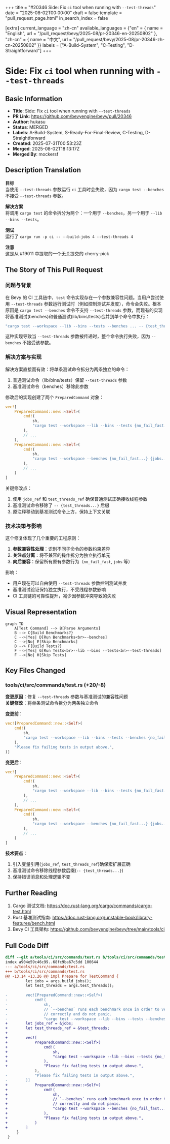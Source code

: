 +++
title = "#20346 Side: Fix `ci` tool when running with `--test-threads`"
date = "2025-08-02T00:00:00"
draft = false
template = "pull_request_page.html"
in_search_index = false

[extra]
current_language = "zh-cn"
available_languages = {"en" = { name = "English", url = "/pull_request/bevy/2025-08/pr-20346-en-20250802" }, "zh-cn" = { name = "中文", url = "/pull_request/bevy/2025-08/pr-20346-zh-cn-20250802" }}
labels = ["A-Build-System", "C-Testing", "D-Straightforward"]
+++

# Side: Fix `ci` tool when running with `--test-threads`

## Basic Information
- **Title**: Side: Fix `ci` tool when running with `--test-threads`
- **PR Link**: https://github.com/bevyengine/bevy/pull/20346
- **Author**: hukasu
- **Status**: MERGED
- **Labels**: A-Build-System, S-Ready-For-Final-Review, C-Testing, D-Straightforward
- **Created**: 2025-07-31T00:53:23Z
- **Merged**: 2025-08-02T18:13:17Z
- **Merged By**: mockersf

## Description Translation
**目标**  
当使用 `--test-threads` 参数运行 `ci` 工具时会失败，因为 `cargo test --benches` 不接受 `--test-threads` 参数。

**解决方案**  
将调用 `cargo test` 的命令拆分为两个：一个用于 `--benches`，另一个用于 `--lib --bins --tests`。

**测试**  
运行了 `cargo run -p ci -- --build-jobs 4 --test-threads 4`

**注意**  
这是从 #19011 中提取的一个无关提交的 cherry-pick

## The Story of This Pull Request

### 问题与背景
在 Bevy 的 CI 工具链中，`test` 命令实现存在一个参数兼容性问题。当用户尝试使用 `--test-threads` 参数运行测试时（例如控制测试并发度），命令会失败。根本原因是 `cargo test --benches` 命令不支持 `--test-threads` 参数，而现有的实现将基准测试(benches)和普通测试(lib/bins/tests)合并到单个命令中执行：

```rust
"cargo test --workspace --lib --bins --tests --benches ... -- {test_threads...}"
```
这种实现导致当 `--test-threads` 参数被传递时，整个命令执行失败，因为 `--benches` 不接受该参数。

### 解决方案与实现
解决方案直接而有效：将单条测试命令拆分为两条独立的命令：
1. 普通测试命令（lib/bins/tests）保留 `--test-threads` 参数
2. 基准测试命令（benches）移除此参数

修改后的实现创建了两个 `PreparedCommand` 对象：
```rust
vec![
    PreparedCommand::new::<Self>(
        cmd!(
            sh,
            "cargo test --workspace --lib --bins --tests {no_fail_fast...} {jobs_ref...} -- {test_threads_ref...}"
        ),
        // ...
    ),
    PreparedCommand::new::<Self>(
        cmd!(
            sh,
            "cargo test --workspace --benches {no_fail_fast...} {jobs...}"
        ),
        // ...
    )
]
```
关键修改点：
1. 使用 `jobs_ref` 和 `test_threads_ref` 确保普通测试正确接收线程参数
2. 基准测试命令移除了 `-- {test_threads...}` 后缀
3. 原注释移动到基准测试命令上方，保持上下文关联

### 技术决策与影响
这个修复体现了几个重要的工程原则：
1. **参数兼容性处理**：识别不同子命令的参数约束差异
2. **关注点分离**：将不兼容的操作拆分为独立执行单元
3. **向后兼容**：保留所有原有参数行为（`no_fail_fast`, `jobs` 等）

影响：
- 用户现在可以自由使用 `--test-threads` 参数控制测试并发
- 基准测试验证保持独立执行，不受线程参数影响
- CI 工具链的可靠性提升，减少因参数冲突导致的失败

## Visual Representation

```mermaid
graph TD
    A[Test Command] --> B[Parse Arguments]
    B --> C{Build Benchmarks?}
    C -->|Yes| D[Run Benchmarks<br>--benches]
    C -->|No| E[Skip Benchmarks]
    B --> F{Build Tests?}
    F -->|Yes| G[Run Tests<br>--lib --bins --tests<br>--test-threads]
    F -->|No| H[Skip Tests]
```

## Key Files Changed

### tools/ci/src/commands/test.rs (+20/-8)
**变更原因**：修复 `--test-threads` 参数与基准测试的兼容性问题  
**关键修改**：将单条测试命令拆分为两条独立命令

**变更前**：
```rust
vec![PreparedCommand::new::<Self>(
    cmd!(
        sh,
        "cargo test --workspace --lib --bins --tests --benches {no_fail_fast...} {jobs...} -- {test_threads...}"
    ),
    "Please fix failing tests in output above.",
)]
```

**变更后**：
```rust
vec![
    PreparedCommand::new::<Self>(
        cmd!(
            sh,
            "cargo test --workspace --lib --bins --tests {no_fail_fast...} {jobs_ref...} -- {test_threads_ref...}"
        ),
        // ...
    ),
    PreparedCommand::new::<Self>(
        cmd!(
            sh,
            "cargo test --workspace --benches {no_fail_fast...} {jobs...}"
        ),
        // ...
    )
]
```

**技术要点**：
1. 引入变量引用(`jobs_ref`, `test_threads_ref`)确保宏扩展正确
2. 基准测试命令移除线程参数后缀(`-- {test_threads...}`)
3. 保持错误消息和处理逻辑不变

## Further Reading
1. Cargo 测试文档: https://doc.rust-lang.org/cargo/commands/cargo-test.html
2. Rust 基准测试指南: https://doc.rust-lang.org/unstable-book/library-features/bench.html
3. Bevy CI 工具架构: https://github.com/bevyengine/bevy/tree/main/tools/ci

## Full Code Diff
```diff
diff --git a/tools/ci/src/commands/test.rs b/tools/ci/src/commands/test.rs
index a904e59c46c99..68fc9ba67c5dd 100644
--- a/tools/ci/src/commands/test.rs
+++ b/tools/ci/src/commands/test.rs
@@ -13,14 +13,26 @@ impl Prepare for TestCommand {
         let jobs = args.build_jobs();
         let test_threads = args.test_threads();
 
-        vec![PreparedCommand::new::<Self>(
-            cmd!(
-                sh,
-                // `--benches` runs each benchmark once in order to verify that they behave
-                // correctly and do not panic.
-                "cargo test --workspace --lib --bins --tests --benches {no_fail_fast...} {jobs...} -- {test_threads...}"
+        let jobs_ref = &jobs;
+        let test_threads_ref = &test_threads;
+
+        vec![
+            PreparedCommand::new::<Self>(
+                cmd!(
+                    sh,
+                    "cargo test --workspace --lib --bins --tests {no_fail_fast...} {jobs_ref...} -- {test_threads_ref...}"
+                ),
+                "Please fix failing tests in output above.",
             ),
-            "Please fix failing tests in output above.",
-        )]
+            PreparedCommand::new::<Self>(
+                cmd!(
+                    sh,
+                    // `--benches` runs each benchmark once in order to verify that they behave
+                    // correctly and do not panic.
+                    "cargo test --workspace --benches {no_fail_fast...} {jobs...}"
+                ),
+                "Please fix failing tests in output above.",
+            )
+        ]
     }
 }
```